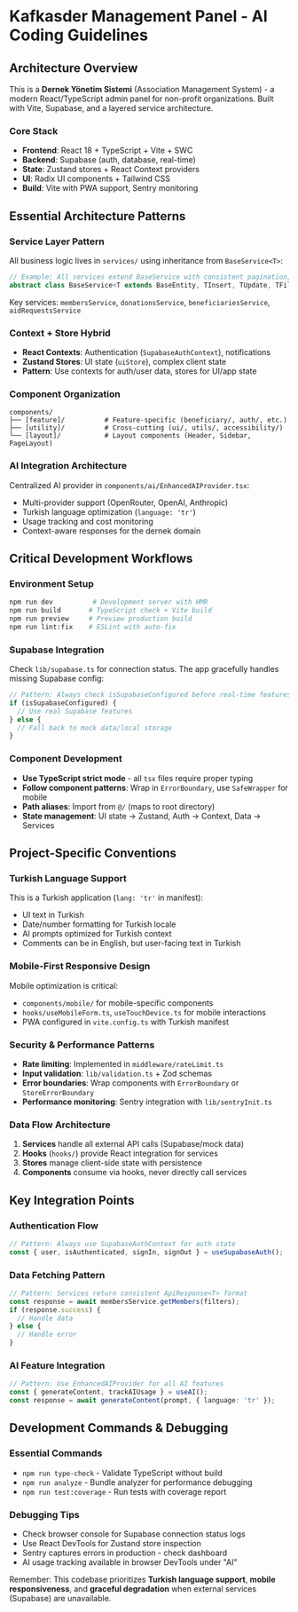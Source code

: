 # Kafkasder Management Panel - AI Coding Guidelines

## Architecture Overview

This is a **Dernek Yönetim Sistemi** (Association Management System) - a modern React/TypeScript admin panel for non-profit organizations. Built with Vite, Supabase, and a layered service architecture.

### Core Stack
- **Frontend**: React 18 + TypeScript + Vite + SWC
- **Backend**: Supabase (auth, database, real-time)  
- **State**: Zustand stores + React Context providers
- **UI**: Radix UI components + Tailwind CSS
- **Build**: Vite with PWA support, Sentry monitoring

## Essential Architecture Patterns

### Service Layer Pattern
All business logic lives in `services/` using inheritance from `BaseService<T>`:

```typescript
// Example: All services extend BaseService with consistent pagination, delay simulation
abstract class BaseService<T extends BaseEntity, TInsert, TUpdate, TFilters>
```

Key services: `membersService`, `donationsService`, `beneficiariesService`, `aidRequestsService`

### Context + Store Hybrid
- **React Contexts**: Authentication (`SupabaseAuthContext`), notifications
- **Zustand Stores**: UI state (`uiStore`), complex client state
- **Pattern**: Use contexts for auth/user data, stores for UI/app state

### Component Organization
```
components/
├── [feature]/          # Feature-specific (beneficiary/, auth/, etc.)
├── [utility]/          # Cross-cutting (ui/, utils/, accessibility/)  
└── [layout]/           # Layout components (Header, Sidebar, PageLayout)
```

### AI Integration Architecture
Centralized AI provider in `components/ai/EnhancedAIProvider.tsx`:
- Multi-provider support (OpenRouter, OpenAI, Anthropic)
- Turkish language optimization (`language: 'tr'`)
- Usage tracking and cost monitoring
- Context-aware responses for the dernek domain

## Critical Development Workflows

### Environment Setup
```bash
npm run dev          # Development server with HMR
npm run build       # TypeScript check + Vite build  
npm run preview     # Preview production build
npm run lint:fix    # ESLint with auto-fix
```

### Supabase Integration
Check `lib/supabase.ts` for connection status. The app gracefully handles missing Supabase config:
```typescript
// Pattern: Always check isSupabaseConfigured before real-time features
if (isSupabaseConfigured) {
  // Use real Supabase features
} else {
  // Fall back to mock data/local storage
}
```

### Component Development
- **Use TypeScript strict mode** - all `tsx` files require proper typing
- **Follow component patterns**: Wrap in `ErrorBoundary`, use `SafeWrapper` for mobile
- **Path aliases**: Import from `@/` (maps to root directory)
- **State management**: UI state → Zustand, Auth → Context, Data → Services

## Project-Specific Conventions

### Turkish Language Support
This is a Turkish application (`lang: 'tr'` in manifest):
- UI text in Turkish  
- Date/number formatting for Turkish locale
- AI prompts optimized for Turkish context
- Comments can be in English, but user-facing text in Turkish

### Mobile-First Responsive Design  
Mobile optimization is critical:
- `components/mobile/` for mobile-specific components
- `hooks/useMobileForm.ts`, `useTouchDevice.ts` for mobile interactions
- PWA configured in `vite.config.ts` with Turkish manifest

### Security & Performance Patterns
- **Rate limiting**: Implemented in `middleware/rateLimit.ts`
- **Input validation**: `lib/validation.ts` + Zod schemas
- **Error boundaries**: Wrap components with `ErrorBoundary` or `StoreErrorBoundary`
- **Performance monitoring**: Sentry integration with `lib/sentryInit.ts`

### Data Flow Architecture
1. **Services** handle all external API calls (Supabase/mock data)
2. **Hooks** (`hooks/`) provide React integration for services  
3. **Stores** manage client-side state with persistence
4. **Components** consume via hooks, never directly call services

## Key Integration Points

### Authentication Flow
```typescript
// Pattern: Always use SupabaseAuthContext for auth state
const { user, isAuthenticated, signIn, signOut } = useSupabaseAuth();
```

### Data Fetching Pattern
```typescript  
// Pattern: Services return consistent ApiResponse<T> format
const response = await membersService.getMembers(filters);
if (response.success) {
  // Handle data
} else {
  // Handle error
}
```

### AI Feature Integration
```typescript
// Pattern: Use EnhancedAIProvider for all AI features
const { generateContent, trackAIUsage } = useAI();
const response = await generateContent(prompt, { language: 'tr' });
```

## Development Commands & Debugging

### Essential Commands
- `npm run type-check` - Validate TypeScript without build
- `npm run analyze` - Bundle analyzer for performance debugging
- `npm run test:coverage` - Run tests with coverage report

### Debugging Tips
- Check browser console for Supabase connection status logs
- Use React DevTools for Zustand store inspection
- Sentry captures errors in production - check dashboard
- AI usage tracking available in browser DevTools under "AI"

Remember: This codebase prioritizes **Turkish language support**, **mobile responsiveness**, and **graceful degradation** when external services (Supabase) are unavailable.